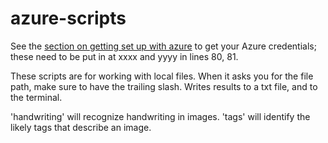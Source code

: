 # azure-scripts

See the [section on getting set up with azure](https://shawngraham.github.io/dhmuse/detecting-handwriting/#a-shortcut) to get your Azure credentials; these need to be put in at xxxx and yyyy in lines 80, 81.

These scripts are for working with local files. When it asks you for the file path, make sure to have the trailing slash. Writes results to a txt file, and to the terminal. 

'handwriting' will recognize handwriting in images.
'tags' will identify the likely tags that describe an image.
